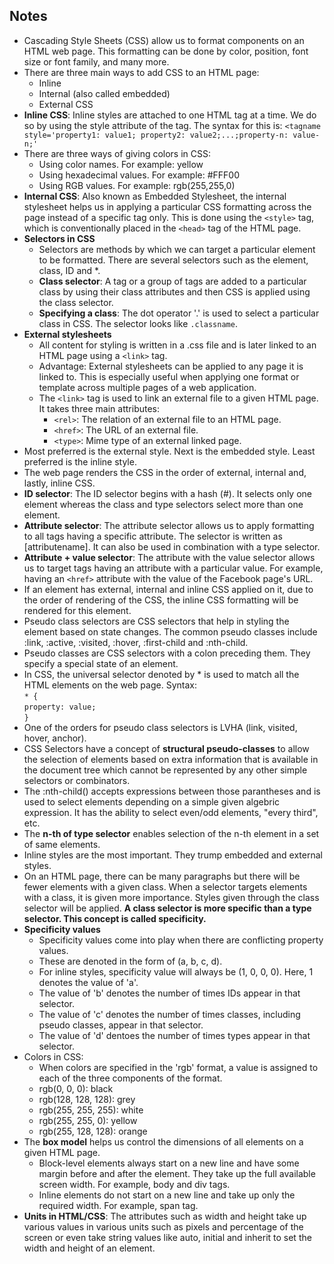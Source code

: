 ## **Notes**

- Cascading Style Sheets (CSS) allow us to format components on an HTML web page. This formatting can be done by color, position, font size or font family, and many more.
- There are three main ways to add CSS to an HTML page: 
    - Inline
    - Internal (also called embedded)
    - External CSS
- **Inline CSS**: Inline styles are attached to one HTML tag at a time. We do so by using the style attribute of the tag. The syntax for this is:
    `<tagname style='property1: value1; property2: value2;...;property-n: value-n;'`
- There are three ways of giving colors in CSS:
    - Using color names. For example: yellow
    - Using hexadecimal values. For example: #FFF00
    - Using RGB values. For example: rgb(255,255,0) 
- **Internal CSS**: Also known as Embedded Stylesheet, the internal stylesheet helps us in applying a particular CSS formatting across the page instead of a specific tag only. This is done using the `<style>` tag, which is conventionally placed in the `<head>` tag of the HTML page.     
- **Selectors in CSS**
    - Selectors are methods by which we can target a particular element to be formatted. There are several selectors such as the element, class, ID and *.
    - **Class selector**: A tag or a group of tags are added to a particular class by using their class attributes and then CSS is applied using the class selector.
    - **Specifying a class**:  The dot operator '.' is used to select a particular class in CSS. The selector looks like `.classname`. 
-  **External stylesheets**
    - All content for styling is written in a .css file and is later linked to an HTML page using a `<link>` tag.
    - Advantage: External stylesheets can be applied to any page it is linked to. This is especially useful when applying one format or template across multiple pages of a web application.  
    - The `<link>` tag is used to link an external file to a given HTML page. It takes three main attributes:
        - `<rel>`: The relation of an external file to an HTML page.
        - `<href>`: The URL of an external file.
        - `<type>`: Mime type of an external linked page.
- Most preferred is the external style. Next is the embedded style. Least preferred is the inline style. 
- The web page renders the CSS in the order of external, internal and, lastly, inline CSS.
- **ID selector**: The ID selector begins with a hash (#). It selects only one element whereas the class and type selectors select more than one element.
- **Attribute selector**: The attribute selector allows us to apply formatting to all tags having a specific attribute. The selector is written as [attributename]. It can also be used in combination with a type selector.
- **Attribute + value selector**: The attribute with the value selector allows us to target tags having an attribute with a particular value. For example, having an `<href>` attribute with the value of the Facebook page's URL.
- If an element has external, internal and inline CSS applied on it, due to the order of rendering of the CSS, the inline CSS formatting will be rendered for this element.
- Pseudo class selectors are CSS selectors that help in styling the element based on state changes. The common pseudo classes include :link, :active, :visited, :hover, :first-child and :nth-child.
- Pseudo classes are CSS selectors with a colon preceding them. They specify a special state of an element. 
- In CSS, the universal selector denoted by * is used to match all the HTML elements on the web page. 
    Syntax: <br>
    `* {`
    <br>
        `property: value;`
    <br>
    `}`      
- One of the orders for pseudo class selectors is LVHA (link, visited, hover, anchor).
- CSS Selectors have a concept of **structural pseudo-classes** to allow the selection of elements based on extra information that is available in the document tree which cannot be represented by any other simple selectors or combinators.  
- The :nth-child() accepts expressions between those parantheses and is used to select elements depending on a simple given algebric expression. It has the ability to select even/odd elements, "every third", etc. 
- The **n-th of type selector** enables selection of the n-th element in a set of same elements. 
- Inline styles are the most important. They trump embedded and external styles. 
- On an HTML page, there can be many paragraphs but there will be fewer elements with a given class. When a selector targets elements with a class, it is given more importance. Styles given through the class selector will be applied. **A class selector is more specific than a type selector. This concept is called specificity.**     
- **Specificity values**
    - Specificity values come into play when there are conflicting property values.
    - These are denoted in the form of (a, b, c, d).
    - For inline styles, specificity value will always be (1, 0, 0, 0). Here, 1 denotes the value of 'a'.
    - The value of 'b' denotes the number of times IDs appear in that selector.
    - The value of 'c' denotes the number of times classes, including pseudo classes, appear in that selector. 
    - The value of 'd' dentoes the number of times types appear in that selector.
- Colors in CSS: 
    - When colors are specified in the 'rgb' format, a value is assigned to each of the three components of the format.
    - rgb(0, 0, 0): black
    - rgb(128, 128, 128): grey 
    - rgb(255, 255, 255): white
    - rgb(255, 255, 0): yellow
    - rgb(255, 128, 128): orange
- The **box model** helps us control the dimensions of all elements on a given HTML page.
    - Block-level elements always start on a new line and have some margin before and after the element. They take up the full available screen width. For example, body and div tags.
    - Inline elements do not start on a new line and take up only the required width. For example, span tag.
- **Units in HTML/CSS**: The attributes such as width and height take up various values in various units such as pixels and percentage of the screen or even take string values like auto, initial and inherit to set the width and height of an element.    
